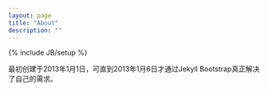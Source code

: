 ```yaml
---
layout: page
title: "About"
description: ""
---
```

{% include JB/setup %}

最初创建于2013年1月1日，可直到2013年1月6日才通过Jekyll Bootstrap真正解决了自己的需求。
